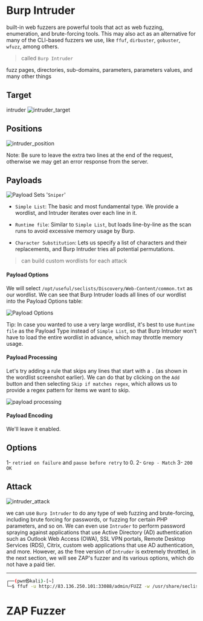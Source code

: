# Burp Intruder
built-in web fuzzers are powerful tools that act as web fuzzing, enumeration, and brute-forcing tools. This may also act as an alternative for many of the CLI-based fuzzers we use, like `ffuf`, `dirbuster`, `gobuster`, `wfuzz`, among others.

>called `Burp Intruder`

fuzz pages, directories, sub-domains, parameters, parameters values, and many other things

## Target
intruder
![intruder_target](https://academy.hackthebox.com/storage/modules/110/burp_intruder_target.jpg)


## Positions
![intruder_position](https://academy.hackthebox.com/storage/modules/110/burp_intruder_position.jpg)

Note: Be sure to leave the extra two lines at the end of the request, otherwise we may get an error response from the server.

## Payloads
![Payload Sets](https://academy.hackthebox.com/storage/modules/110/burp_intruder_payload_set.jpg)
'`Sniper`'

- `Simple List`: The basic and most fundamental type. We provide a wordlist, and Intruder iterates over each line in it.
    
- `Runtime file`: Similar to `Simple List`, but loads line-by-line as the scan runs to avoid excessive memory usage by Burp.
    
- `Character Substitution`: Lets us specify a list of characters and their replacements, and Burp Intruder tries all potential permutations.

>can build custom wordlists for each attack

#### Payload Options
We will select `/opt/useful/seclists/Discovery/Web-Content/common.txt` as our wordlist. We can see that Burp Intruder loads all lines of our wordlist into the Payload Options table:

![Payload Options](https://academy.hackthebox.com/storage/modules/110/burp_intruder_payload_wordlist.jpg)

Tip: In case you wanted to use a very large wordlist, it's best to use `Runtime file` as the Payload Type instead of `Simple List`, so that Burp Intruder won't have to load the entire wordlist in advance, which may throttle memory usage.

#### Payload Processing
Let's try adding a rule that skips any lines that start with a `.` (as shown in the wordlist screenshot earlier). We can do that by clicking on the `Add` button and then selecting `Skip if matches regex`, which allows us to provide a regex pattern for items we want to skip.

![payload processing](https://academy.hackthebox.com/storage/modules/110/burp_intruder_payload_processing_1.jpg)

#### Payload Encoding
We'll leave it enabled.

## Options
1- `retried on failure` and `pause before retry` to 0.
2- `Grep - Match`
3- `200 OK`

## Attack

![intruder_attack](https://academy.hackthebox.com/storage/modules/110/burp_intruder_attack.jpg)



we can use `Burp Intruder` to do any type of web fuzzing and brute-forcing, including brute forcing for passwords, or fuzzing for certain PHP parameters, and so on. We can even use `Intruder` to perform password spraying against applications that use Active Directory (AD) authentication such as Outlook Web Access (OWA), SSL VPN portals, Remote Desktop Services (RDS), Citrix, custom web applications that use AD authentication, and more. However, as the free version of `Intruder` is extremely throttled, in the next section, we will see ZAP's fuzzer and its various options, which do not have a paid tier.

---


```bash
┌──(pwn㉿kali)-[~]
└─$ ffuf -u http://83.136.250.101:33088/admin/FUZZ -w /usr/share/seclists/Discovery/Web-Content/common.txt -mc 200 -e .html
```



# ZAP Fuzzer

